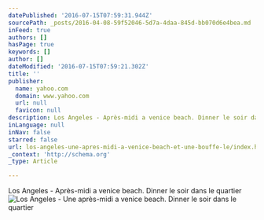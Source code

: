 ```yaml
---
datePublished: '2016-07-15T07:59:31.944Z'
sourcePath: _posts/2016-04-08-59f52046-5d7a-4daa-845d-bb070d6e4bea.md
inFeed: true
authors: []
hasPage: true
keywords: []
author: []
dateModified: '2016-07-15T07:59:21.302Z'
title: ''
publisher:
  name: yahoo.com
  domain: www.yahoo.com
  url: null
  favicon: null
description: Los Angeles - Après-midi a venice beach. Dinner le soir dans le quartier
inLanguage: null
inNav: false
starred: false
url: los-angeles-une-apres-midi-a-venice-beach-et-une-bouffe-le/index.html
_context: 'http://schema.org'
_type: Article

---
```

Los Angeles - Après-midi a venice beach. Dinner le soir dans le quartier
![Los Angeles - Une après-midi a venice beach. Dinner le soir dans le quartier](https://the-grid-user-content.s3-us-west-2.amazonaws.com/040ab4c3-1ace-45e2-9528-574549f7a193.jpg)